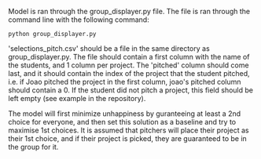 Model is ran through the group_displayer.py file. The file is ran through the command line with the following command:
```
python group_displayer.py
```
'selections_pitch.csv' should be a file in the same directory as group_displayer.py. The file should contain a first column with the name of the students, and 1 column per project. The 'pitched' column should come last, and it should contain the index of the project that the student pitched, i.e. if Joao pitched the project in the first column, joao's pitched column should contain a 0. If the student did not pitch a project, this field should be left empty (see example in the repository).

The model will first minimize unhappiness by guranteeing at least a 2nd choice for everyone, and then set this solution as a baseline and try to maximise 1st choices. It is assumed that pitchers will place their project as their 1st choice, and if their project is picked, they are guaranteed to be in the group for it.
